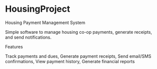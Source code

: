 # HousingProject
Housing Payment Management System 


Simple software to manage housing co-op payments, generate receipts, and send notifications.


Features

Track payments and dues,
Generate payment receipts,
Send email/SMS confirmations,
View payment history,
Generate financial reports
